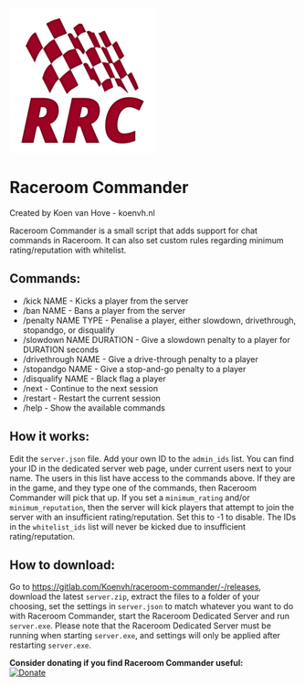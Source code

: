 ![logo](logo.png)

# Raceroom Commander
Created by Koen van Hove - koenvh.nl

Raceroom Commander is a small script that adds support for chat commands in Raceroom.
It can also set custom rules regarding minimum rating/reputation with whitelist.

## Commands:
- /kick NAME - Kicks a player from the server
- /ban NAME - Bans a player from the server
- /penalty NAME TYPE - Penalise a player, either slowdown, drivethrough, stopandgo, or disqualify
- /slowdown NAME DURATION - Give a slowdown penalty to a player for DURATION seconds
- /drivethrough NAME - Give a drive-through penalty to a player
- /stopandgo NAME - Give a stop-and-go penalty to a player
- /disqualify NAME - Black flag a player
- /next - Continue to the next session
- /restart - Restart the current session
- /help - Show the available commands

## How it works:
Edit the `server.json` file. Add your own ID to the `admin_ids` list. 
You can find your ID in the dedicated server web page, under current users next to your name.
The users in this list have access to the commands above. 
If they are in the game, and they type one of the commands, then Raceroom Commander will pick that up.
If you set a `minimum_rating` and/or `minimum_reputation`, then the server will kick players that 
attempt to join the server with an insufficient rating/reputation. Set this to -1 to disable.
The IDs in the `whitelist_ids` list will never be kicked due to insufficient rating/reputation.

## How to download:
Go to https://gitlab.com/Koenvh/raceroom-commander/-/releases, download the latest `server.zip`,
extract the files to a folder of your choosing, set the settings in `server.json` to match whatever 
you want to do with Raceroom Commander, start the Raceroom Dedicated Server and run `server.exe`. 
Please note that the Raceroom Dedicated Server must be running when starting `server.exe`, and settings
will only be applied after restarting `server.exe`.

**Consider donating if you find Raceroom Commander useful:**  
[![Donate](https://www.paypalobjects.com/en_US/GB/i/btn/btn_donateCC_LG.gif)](https://www.paypal.com/cgi-bin/webscr?cmd=_s-xclick&hosted_button_id=XN358TP8M3J26&source=url)